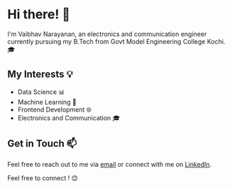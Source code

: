 # Hi there! 👋

I'm Vaibhav Narayanan, an electronics and communication engineer currently pursuing my B.Tech from Govt Model Engineering College Kochi. 🎓
 

## My Interests 💡

- Data Science 📊
- Machine Learning 🤖
- Frontend Development 🌐
- Electronics and Communication 🎓

## Get in Touch 📫

Feel free to reach out to me via [email](vaibhavnarayanan2003@gmail.com) or connect with me on [LinkedIn](https://www.linkedin.com/in/vaibhav-narayanan-bba32b241/). 

Feel free to connect ! 😊

